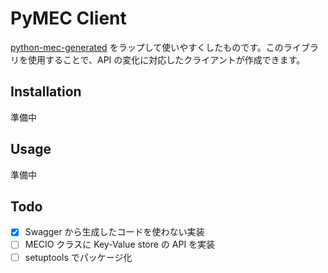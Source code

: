# PyMEC Client

[python-mec-generated](https://github.com/CREST-applications/python-client-generated) をラップして使いやすくしたものです。このライブラリを使用することで、API の変化に対応したクライアントが作成できます。

## Installation

準備中

## Usage

準備中

## Todo

- [x] Swagger から生成したコードを使わない実装
- [ ] MECIO クラスに Key-Value store の API を実装
- [ ] setuptools でパッケージ化
